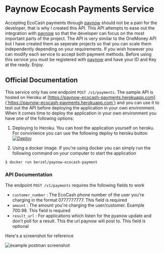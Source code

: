 # Paynow Ecocash Payments Service

Accepting EcoCash payments through [paynow](https://paynow.co.zw) should not be a pain for the developer, that is why I created this API. This API attempts to ease out the integration with [paynow](https://paynow.co.zw) so that the developer can focus on the most important parts of the project. The API is very similar to the OneMoney API but I have created them as seperate projects so that you can scale them independently depending on your requirements. If you wish however you can modify each service to accept both payment methods. Before using this service you must be registered with [paynow](https://paynow.co.zw) and have your ID and Key at the ready. Enjoy.

## Official Documentation

This service only has one endpoint `POST /v1/payments`. The sample API is hosted on Heroku at [https://paynow-ecocash-payments.herokuapp.com](`https://paynow-ecocash-payments.herokuapp.com`) and you can use it to test out the API before deploying the application in your own environment. When it comes time to deploy the application in your own environment you have one of the following options:

1. Deploying to Heroku. You can host the application yourself on heroku. For convinience you can use the following deploy to heroku button
[![Deploy](https://www.herokucdn.com/deploy/button.svg)](https://heroku.com/deploy)

2. Using a docker image. If you're using docker you can simply run the following command on your computer to start the application

`$ docker run berzel/paynow-ecocash-payment`


### API Documentation
The endpoint `POST /v1/payments` requires the following fields to work

- `customer_number` : The EcoCash phone number of the user you're charging in the format 0777777777. This field is required
- `amount` : The amount you're charging the user/customer. Example 700.98. This field is required
- `result_url` : For applications which listen for the pyanow update and don't poll for a result. This the url paynow will post to. This field is optional

Here's a screenshot for reference

![example postman screenshot](https://raw.githubusercontent.com/Berzel/paynow-ecocash-payments-service/master/docs/paynow-ecocash-payments.png)
